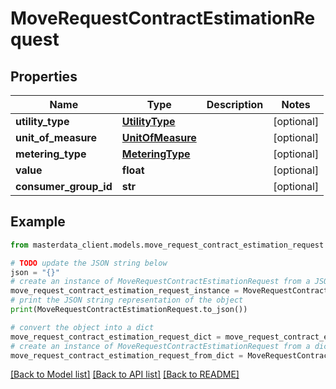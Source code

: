 # MoveRequestContractEstimationRequest


## Properties

Name | Type | Description | Notes
------------ | ------------- | ------------- | -------------
**utility_type** | [**UtilityType**](UtilityType.md) |  | [optional] 
**unit_of_measure** | [**UnitOfMeasure**](UnitOfMeasure.md) |  | [optional] 
**metering_type** | [**MeteringType**](MeteringType.md) |  | [optional] 
**value** | **float** |  | [optional] 
**consumer_group_id** | **str** |  | [optional] 

## Example

```python
from masterdata_client.models.move_request_contract_estimation_request import MoveRequestContractEstimationRequest

# TODO update the JSON string below
json = "{}"
# create an instance of MoveRequestContractEstimationRequest from a JSON string
move_request_contract_estimation_request_instance = MoveRequestContractEstimationRequest.from_json(json)
# print the JSON string representation of the object
print(MoveRequestContractEstimationRequest.to_json())

# convert the object into a dict
move_request_contract_estimation_request_dict = move_request_contract_estimation_request_instance.to_dict()
# create an instance of MoveRequestContractEstimationRequest from a dict
move_request_contract_estimation_request_from_dict = MoveRequestContractEstimationRequest.from_dict(move_request_contract_estimation_request_dict)
```
[[Back to Model list]](../README.md#documentation-for-models) [[Back to API list]](../README.md#documentation-for-api-endpoints) [[Back to README]](../README.md)



